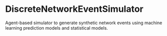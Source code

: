 # DiscreteNetworkEventSimulator
Agent-based simulator to generate synthetic network events using machine learning prediction models and statistical models.
